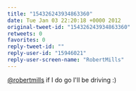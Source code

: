 ```yaml
---
title: "154326243934863360"
date: Tue Jan 03 22:20:18 +0000 2012
original-tweet-id: "154326243934863360"
retweets: 0
favorites: 0
reply-tweet-id: ""
reply-user-id: "15946021"
reply-user-screen-name: "RobertMills"
---
```

<a href="https://twitter.com/robertmills">@robertmills</a> if I do go I'll be driving :)
